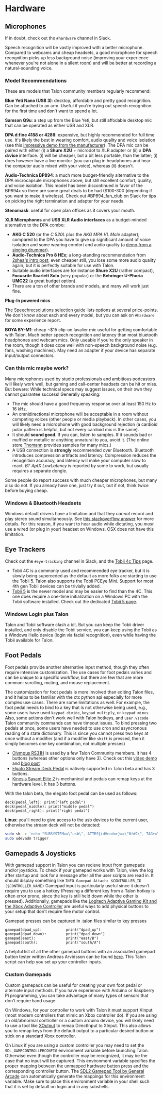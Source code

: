 # Hardware

## Microphones

If in doubt, check out the `#hardware` channel in Slack.

Speech recognition will be vastly improved with a better microphone. Compared to webcams and cheap headsets, a good microphone for speech recognition picks up less background noise (improving your experience whenever you're not alone in a silent room) and will be better at recording a natural-sounding voice.

### Model Recommendations

These are models that Talon community members regularly recommend:

**Blue Yeti Nano (USB 3)**: desktop, affordable and pretty good recognition. Can be attached to an arm. Useful if you're trying out speech recognition for the first time and don't want to spend a lot.

**Samson Q9u**: a step up from the Blue Yeti, but still affodable desktop mic that can be operated as either USB and XLR.

**DPA d:fine 4188 or 4288**: expensive, but highly recommended for full time use. It's likely the best in wearing comfort, audio quality and voice isolation (see this [impressive demo from the manufacturer](https://youtu.be/35GvWlRirxI)). The DPA mic can be paired with either (i) a **Shure X2U** + microdot to XLR adapter or (ii) a **DPA d:vice** interface. (i) will be cheaper, but a bit less portable, than the latter; (i) does however have a live monitor (you can plug in headphones and hear the computer audio mixed with your voice), whereas (ii) doesn't.

**Audio-Technica BP894**: a much more budget-friendly alternative to the DPA microcapsule microphones above, but still excellent comfort, quality, and voice isolation. This model has been discontinued in favor of the BP894x so there are some great deals to be had ($100-300 (depending if you want to make it wireless). Check out #BP894_fan_club on Slack for tips on picking the right termination and adapter for your needs.

**Stenomask**: useful for open plan offices as it covers your mouth.

**XLR Microphones** and **USB XLR Audio interfaces** as a budget-minded alternative to the DPA combo:

- **AKG C 520** (or the _C 520L_ plus the _AKG MPA VL Male_ adapter); compared to the DPA you have to give up significant amount of voice isolation and some wearing comfort and audio quality (a [demo from a singing drummer](https://www.youtube.com/watch?v=cwCea9SIbNg&t=235s)).
- **Audio-Technica Pro 8 HEx**; a long-standing recommendation from [2shea's intro post][whalequench-gettingstarted]; even cheaper still, you lose some more audio quality again, but it is perfectly suitable for use with Talon.
- Suitable audio interfaces are for instance **Shure X2U** (rather compact), **Focusrite Scarlett Solo** (very popular) or the **Behringer U-Phoria UMC22** (a great budget option).
- There are a ton of other brands and models, and many will work just fine.

[whalequench-gettingstarted]: https://whalequench.club/blog/2019/09/03/learning-to-speak-code.html

**Plug-In powered mics**

[The Speechrecsolutions selection guide](https://www.speechrecsolutions.com/MicGuide.htm) lists options at several price-points. We don't know about each and every model, but you can ask on `#hardware` for some experience report.

**BOYA BY-M1**: cheap ~$15 clip-on lavalier mic useful for getting comfortable with Talon. Much better speech recognition and latency than most bluetooth headphones and webcam mics. Only useable if you're the only speaker in the room, though it does cope well with non-speech background noise (e.g. fans, washing machines). May need an adapter if your device has separate input/output connectors.

### Can this mic maybe work?

Many microphones used by studio professionals and ambitious podcasters will likely work well, but gaming and call-center headsets can be hit or miss. But beware: While technical specs may suggest issues, on their own they cannot guarantee success! Generally speaking:

- The mic should have a good frequency response over at least 150 Hz to 16 kHz.
- An omnidirectional microphone will be acceptable in a room without competing voices (other people or media playback). In other cases, you will likely need a microphone with good background rejection (a cardioid polar pattern is helpful, but not every cardioid mic is the same).
- It should **sound good**. If you can, listen to samples. If it sounds bad or muffled or metallic or anything unnatural to you, avoid it. (The online store [Thomann](https://www.thomann.de/intl/microphones.html) provides samples for many mics.)
- A USB connection is **strongly** recommended over Bluetooth. Bluetooth introduces compression artifacts and latency. Compression reduces the recognition accuracy, and latency will make your computer slow to react. _BT AptX LowLatency_ is reported by some to work, but usually requires a separate dongle.

Some people do report success with much cheaper microphones, but many also do not. If you already have one, just try it out, but if not, think twice before buying cheap.

### Windows & Bluetooth Headsets

Windows default drivers have a limitation and that they _cannot_ record and play stereo sound simultaneously. See [this stackoverflow answer](https://superuser.com/questions/978089/simultaneous-use-of-a2dp-and-hfp-bluetooth-profiles) for more details. For this reason, if you want to hear audio while dictating, you _must_ use a wired (or plug in your) headset on Windows. OSX does not have this limitation.

## Eye Trackers

Check out the `#eye-tracking` channel in Slack, and the [Tobii 4c Tips](tobii_4c) page.

- Tobii 4C is a commonly used and recommended eye tracker, but it is slowly being superceded as the default as more folks are starting to use the Tobii 5. Talon also supports the Tobii PCEye Mini. Support for most 4th gen Tobii devices can be trivially added.
- [Tobii 5](https://gaming.tobii.com/product/eye-tracker-5/) is the newer model and may be easier to find than the 4C. This one does require a one-time initialization on a Windows PC with the Tobii software installed. Check out the dedicated [Tobii 5 page](../Hardware/tobii_5.md).

### Windows Login plus Talon

Talon and Tobii software clash a bit. But you can keep the Tobii driver installed, and only disable the Tobii service, you can keep using the Tobii as a Windows Hello device (login via facial recognition), even while having the Tobii available for Talon.

## Foot Pedals

Foot pedals provide another alternative input method, though they often require intensive customization. The use cases for foot pedals varies and can be unique to a specific workflow, but there are few that are more common: scrolling, muting, and mouse replacement.

The customization for foot pedals is more involved than editing Talon files, and it helps to be familiar with the ctx python api especially for more complex use cases. There are some limitations as well. For example, the foot pedal needs to bind to a key that is not otherwise being used, e.g., some users have used `keypad_divide`, `keypad_multiply`, or `keypad_minus`. Also, some actions don't work well with Talon hotkeys, and `user.vscode` Talon community commands can have timeout issues. To bind pressing two pedals at once, some users have needed to use cron and asyncronous reading of a state dictionary. This is since you cannot press two keys at once without a modifier (and if a modifier like `shift` is pressed, then it simply becomes one key combination, not multiple presses)

- [Olympus RS31H](https://dictation.omsystem.com/product/rs-31h-footswitch/) is used by a few Talon Community members. It has 4 buttons (whereas other options only have 3). Check out this [video demo](https://youtu.be/eysWOhPldFQ) and [blog post](https://liannaee.blogspot.com/2023/03/olympus-rs31h-hardware-with-talon-voice.html)
- [Elgato Stream Deck Pedal](https://www.elgato.com/en/stream-deck-pedal) is natively supported in Talon beta and has 3 buttons.
- [Kinesis Savant Elite 2](https://kinesis-ergo.com/shop/savant-elite2-triple-pedal/) is mechanical and pedals can remap keys at the hardware level. It has 3 buttons.

With the talon beta, the elegato foot pedal can be used as follows:

```talon
deck(pedal_left): print("left pedal")
deck(pedal_middle): print("middle pedal")
deck(pedal_right): print("right pedal")
```

**Linux**: you'll need to give access to the usb devices to the current user, otherwise the stream deck will not be detected:

```bash
sudo sh -c 'echo "SUBSYSTEM==\"usb\", ATTRS{idVendor}==\"0fd9\", TAG+=\"uaccess\"" > /etc/udev/rules.d/70-streamdeck.rules'
sudo udevadm trigger
```

## Gamepads & Joysticks

With gamepad support in Talon you can recieve input from gamepads and/or joysticks. To check if your gamepad works with Talon, view the log after startup and look for a message after all the user scripts are read in. It should display something like `INFO Gamepad Attach: $CONTROLLER_ID ($CONTROLLER_NAME)` Gamepad input is particularly useful since it doesn't require you to use a hotkey (Pressing a different key from a Talon hotkey is often error prone, since the key is still held down while the other is pressed). Additionally, gamepads like the [Logitech Adaptive Gaming Kit and the Xbox Adaptive Controller](https://www.logitechg.com/en-us/products/gamepads/adaptive-gaming-kit-accessories) are useful ways to add physical buttons to your setup that don't require fine motor control.

Gamepad presses can be captured in .talon files similar to key presses

```talon
gamepad(dpad_up):           print("dpad_up")
gamepad(dpad_down):         print("dpad_down")
gamepad(east):              print("east/B")
gamepad(south):             print("south/A")
```

A helpful list of all the other gamepad buttons with an associated gamepad button tester written Andreas Arvidsson can be found [here](https://github.com/AndreasArvidsson/andreas-talon/tree/master/plugins/gamepad_tester). This Talon script can help you set up your controller inputs.

### Custom Gamepads

Custom gamepads can be useful for creating your own foot pedal or alternate input methods. If you have experience with Arduino or Raspberry Pi programming, you can take advantage of many types of sensors that don't require hand usage.

On Windows, for your controller to work with Talon it must support XInput (most modern controllers that mimic an Xbox controller do). If you are using an old/abnormal controller or a custom arduino device, you will likely need to use a tool like [XOutput](https://github.com/csutorasa/XOutput) to remap DirectInput to XInput. This also allows you to remap keys from the default output to a particular desired button or stick on a standard Xbox controller.

On Linux if you are using a custom controller you may need to set the `SDL_GAMECONTROLLERCONFIG` environment variable before launching Talon. Otherwise even though the controller may be recognized, it may be the case that no input will be captured. This environment variable specifies the proper mapping between the unmapped hardware button press and the corresponding controller button. The [SDL2 Gamepad Tool by General Arcade](https://generalarcade.com/gamepadtool/) can automatically generate the mappings for this environment variable. Make sure to place this environment variable in your shell such that it is set by default on login and in any subshells.
